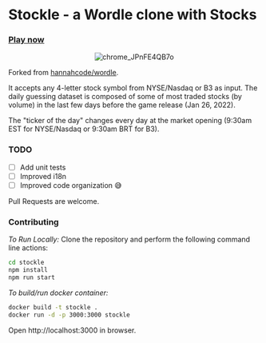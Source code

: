 # Stockle - a Wordle clone with Stocks

### [Play now](https://stockle.win)

<span align="center">
  
![chrome_JPnFE4QB7o](https://user-images.githubusercontent.com/17609157/151673416-2123bdc4-706b-4ce1-91fe-bfa556f5b2d8.png)
  
</span>

Forked from [hannahcode/wordle](https://github.com/hannahcode/wordle).

It accepts any 4-letter stock symbol from NYSE/Nasdaq or B3 as input. The daily guessing dataset is composed of some of
most traded stocks (by volume) in the last few days before the game release (Jan 26, 2022).

The "ticker of the day" changes every day at the market opening (9:30am EST for NYSE/Nasdaq or 9:30am BRT for B3).

### TODO

- [ ] Add unit tests
- [ ] Improved i18n
- [ ] Improved code organization 😅

Pull Requests are welcome.

### Contributing

_To Run Locally:_
Clone the repository and perform the following command line actions:

```bash
cd stockle
npm install
npm run start
```

_To build/run docker container:_

```bash
docker build -t stockle .
docker run -d -p 3000:3000 stockle
```

Open http://localhost:3000 in browser.
